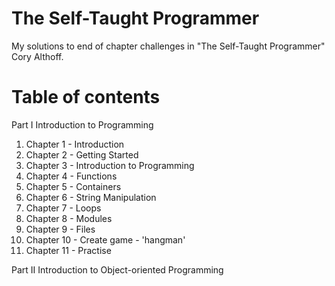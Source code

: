 # The Self-Taught Programmer

My solutions to end of chapter challenges in "The Self-Taught Programmer" Cory Althoff.

# Table of contents

Part I Introduction to Programming
1. Chapter 1 - Introduction
2. Chapter 2 - Getting Started
3. Chapter 3 - Introduction to Programming
4. Chapter 4 - Functions
5. Chapter 5 - Containers
6. Chapter 6 - String Manipulation
7. Chapter 7 - Loops
8. Chapter 8 - Modules
9. Chapter 9 - Files
10. Chapter 10 - Create game - 'hangman'
11. Chapter 11 - Practise

Part II Introduction to Object-oriented Programming
